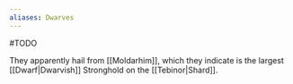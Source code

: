 ```yaml
---
aliases: Dwarves
---
```

#TODO

They apparently hail from [[Moldarhim]], which they indicate is the largest [[Dwarf|Dwarvish]] Stronghold on the [[Tebinor|Shard]].